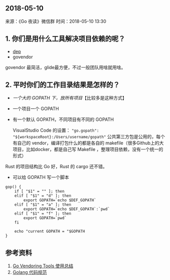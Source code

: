 ﻿## 2018-05-10

来源：《Go 夜读》微信群
时间：2018-05-10 13:30

## 1. 你们是用什么工具解决项目依赖的呢？

- [dep](https://github.com/golang/dep)
- govendor

govendor 最简洁，glide最方便，不过一般团队用啥就用啥。

## 2. 平时你们的工作目录结果是怎样的？

- *一个大的 GOPATH 下，放所有项目*【比较多是这种方式】
- 一个项目一个 GOPATH
- 有一个默认 GOPATH，不同项目有不同的 GOPATH
	
	VisualStudio Code 的设置： `"go.gopath": "${workspaceRoot}:/Users/username/gopath"`
	公共第三方包是公用的，每个有自己的 vendor，编译打包什么的都是各自的 makefile（很多Github上的大项目，比如docker，都是自己写 Makefile ，整理项目依赖，没有一个统一的形式）

Rust 的项目结构比 Go 好，Rust 的 cargo 还不错。

- 可以给 GOPATH 写一个脚本

```shell
gop() {
	if [ "$1" = "" ]; then
	elif [ "$1" = "d" ]; then
		export GOPATH=`echo $DEF_GOPATH`
	elif [ "$1" = "a" ]; then
		export GOPATH=`echo $DEF_GOPATH`:`pwd`
	elif [ "$1" = "f" ]; then
		export GOPATH=`pwd`
	fi

	echo "current GOPATH = "$GOPATH
}
```

## 参考资料

1. [Go Vendoring Tools 使用总结](http://researchlab.github.io/2016/05/24/comparison-of-Go-Vendoring-Tools/)
2. [Golang 代码规范](https://sheepbao.github.io/post/golang_code_specification/)